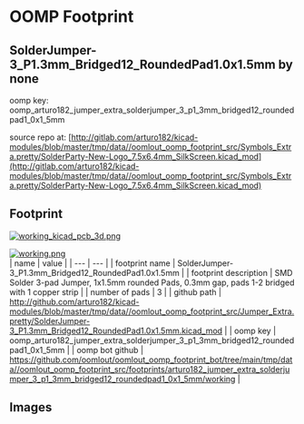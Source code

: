 # OOMP Footprint  
## SolderJumper-3_P1.3mm_Bridged12_RoundedPad1.0x1.5mm  by none  
  
oomp key: oomp_arturo182_jumper_extra_solderjumper_3_p1_3mm_bridged12_roundedpad1_0x1_5mm  
  
source repo at: [http://gitlab.com/arturo182/kicad-modules/blob/master/tmp/data//oomlout_oomp_footprint_src/Symbols_Extra.pretty/SolderParty-New-Logo_7.5x6.4mm_SilkScreen.kicad_mod](http://gitlab.com/arturo182/kicad-modules/blob/master/tmp/data//oomlout_oomp_footprint_src/Symbols_Extra.pretty/SolderParty-New-Logo_7.5x6.4mm_SilkScreen.kicad_mod)  
## Footprint  
  
[![working_kicad_pcb_3d.png](working_kicad_pcb_3d_600.png)](working_kicad_pcb_3d.png)  
  
[![working.png](working_600.png)](working.png)  
| name | value | 
| --- | --- | 
| footprint name | SolderJumper-3_P1.3mm_Bridged12_RoundedPad1.0x1.5mm | 
| footprint description | SMD Solder 3-pad Jumper, 1x1.5mm rounded Pads, 0.3mm gap, pads 1-2 bridged with 1 copper strip | 
| number of pads | 3 | 
| github path | http://github.com/arturo182/kicad-modules/blob/master/tmp/data//oomlout_oomp_footprint_src/Jumper_Extra.pretty/SolderJumper-3_P1.3mm_Bridged12_RoundedPad1.0x1.5mm.kicad_mod | 
| oomp key | oomp_arturo182_jumper_extra_solderjumper_3_p1_3mm_bridged12_roundedpad1_0x1_5mm | 
| oomp bot github | https://github.com/oomlout/oomlout_oomp_footprint_bot/tree/main/tmp/data//oomlout_oomp_footprint_src/footprints/arturo182_jumper_extra_solderjumper_3_p1_3mm_bridged12_roundedpad1_0x1_5mm/working | 
## Images  
